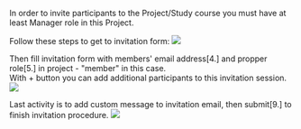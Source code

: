 In order to invite participants to the Project/Study course you must have at least Manager role in this Project.  

Follow these steps to get to invitation form:
![](images/waldur-invite0.png)  

Then fill invitation form with members' email address[4.] and propper role[5.] in project - "member" in this case.  
With + button you can add additional participants to this invitation session.  
![](images/waldur-invite1.png)  

Last activity is to add custom message to invitation email, then submit[9.] to finish invitation procedure. 
![](images/waldur-invite2.png)
